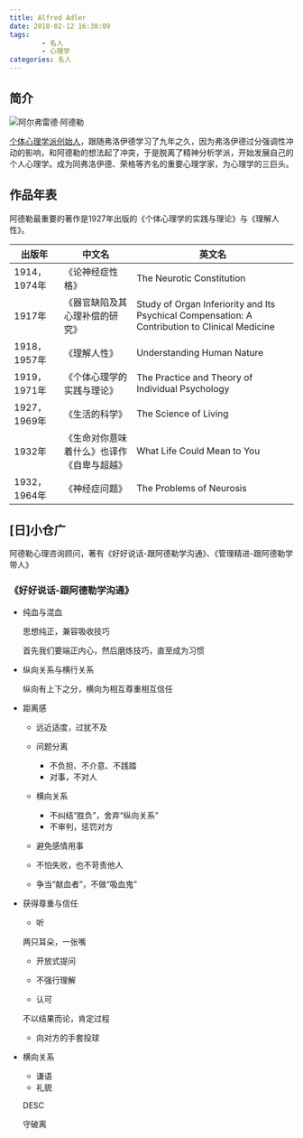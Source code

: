 ```yaml
---
title: Alfred Adler
date: 2018-02-12 16:38:09
tags:
		- 名人
		- 心理学
categories: 名人
---
```

## 简介

![阿尔弗雷德·阿德勒](https://gss2.bdstatic.com/9fo3dSag_xI4khGkpoWK1HF6hhy/baike/c0%3Dbaike80%2C5%2C5%2C80%2C26/sign=fdde4a9f75c6a7efad2ba0749c93c434/aa64034f78f0f736b50ca3410955b319eac413fb.jpg)

[个体心理学派创始人](https://zh.wikipedia.org/wiki/%E9%98%BF%E5%B0%94%E5%BC%97%E9%9B%B7%E5%BE%B7%C2%B7%E9%98%BF%E5%BE%B7%E5%8B%92)，跟随弗洛伊德学习了九年之久，因为弗洛伊德过分强调性冲动的影响，和阿德勒的想法起了冲突，于是脱离了精神分析学派，开始发展自己的个人心理学。成为同弗洛伊德、荣格等齐名的重要心理学家，为心理学的三巨头。
<!-- more -->
## 作品年表

阿德勒最重要的著作是1927年出版的《个体心理学的实践与理论》与《理解人性》。

出版年|中文名|英文名
-|-|-
1914，1974年|《论神经症性格》|The Neurotic Constitution
1917年|《器官缺陷及其心理补偿的研究》|Study of Organ Inferiority and Its Psychical  Compensation: A Contribution to Clinical Medicine
1918，1957年|《理解人性》|Understanding Human Nature
1919，1971年|《个体心理学的实践与理论》|The Practice and Theory of Individual Psychology
1927，1969年|《生活的科学》|The Science of Living
1932年|《生命对你意味着什么》也译作《自卑与超越》|What Life Could Mean to You
1932，1964年|《神经症问题》|The Problems of Neurosis

## [日]小仓广

阿德勒心理咨询顾问，著有《好好说话-跟阿德勒学沟通》、《管理精进-跟阿德勒学带人》

### 《好好说话-跟阿德勒学沟通》

- 纯血与混血

	思想纯正，兼容吸收技巧

	首先我们要端正内心，然后磨炼技巧，直至成为习惯

- 纵向关系与横行关系

	纵向有上下之分，横向为相互尊重相互信任

- 距离感

	- 远近适度，过犹不及

	- 问题分离
		- 不负担、不介意、不践踏
		- 对事，不对人

	- 横向关系

		- 不纠结“胜负”，舍弃“纵向关系”
		- 不审判，惩罚对方

	- 避免感情用事

	- 不怕失败，也不苛责他人

	- 争当“献血者”，不做“吸血鬼”

- 获得尊重与信任

	- 听

	两只耳朵，一张嘴
	- 开放式提问

	- 不强行理解

	- 认可

	不以结果而论，肯定过程
	- 向对方的手套投球

- 横向关系
	- 谦语
	- 礼貌

	DESC

	守破离
